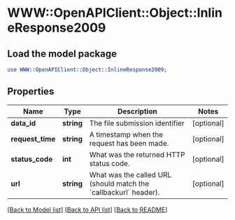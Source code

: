 # WWW::OpenAPIClient::Object::InlineResponse2009

## Load the model package
```perl
use WWW::OpenAPIClient::Object::InlineResponse2009;
```

## Properties
Name | Type | Description | Notes
------------ | ------------- | ------------- | -------------
**data_id** | **string** | The file submission identifier | [optional] 
**request_time** | **string** | A timestamp when the request has been made. | [optional] 
**status_code** | **int** | What was the returned HTTP status code. | [optional] 
**url** | **string** | What was the called URL (should match the &#x60;callbackurl&#x60; header). | [optional] 

[[Back to Model list]](../README.md#documentation-for-models) [[Back to API list]](../README.md#documentation-for-api-endpoints) [[Back to README]](../README.md)


